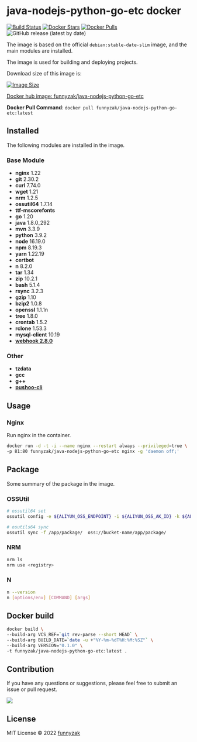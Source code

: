 # java-nodejs-python-go-etc docker

[![Build Status][build-status-image]][build-status]
[![Docker Stars](https://img.shields.io/docker/stars/funnyzak/alpine-glibc.svg?style=flat-square)](https://hub.docker.com/r/funnyzak/alpine-glibc/)
[![Docker Pulls](https://img.shields.io/docker/pulls/funnyzak/alpine-glibc.svg?style=flat-square)](https://hub.docker.com/r/funnyzak/alpine-glibc/)
![GitHub release (latest by date)][latest-release]


[build-status-image]:  https://github.com/funnyzak/java-nodejs-python-go-etc-docker/actions/workflows/build.yml/badge.svg
[build-status]: https://github.com/funnyzak/java-nodejs-python-go-etc-docker/actions
[repo-size-image]: https://img.shields.io/github/repo-size/funnyzak/java-nodejs-python-go-etc-docker?style=flat-square&logo=github&logoColor=white&label=size
[repository-url]: https://github.com/funnyzak/java-nodejs-python-go-etc-docker
[license-image]: https://img.shields.io/github/license/funnyzak/java-nodejs-python-go-etc-docker?style=flat-square&logo=github&logoColor=white&label=license
[latest-commit]: https://img.shields.io/github/last-commit/funnyzak/java-nodejs-python-go-etc-docker
[latest-release]: https://img.shields.io/github/v/release/funnyzak/java-nodejs-python-go-etc-docker

The image is based on the official `debian:stable-date-slim` image, and the main modules are installed.

The image is used for building and deploying projects.

Download size of this image is:

[![Image Size](https://img.shields.io/docker/image-size/funnyzak/alpine-cron)](https://hub.docker.com/r/funnyzak/java-nodejs-python-go-etc/)

[Docker hub image: funnyzak/java-nodejs-python-go-etc](https://hub.docker.com/r/funnyzak/java-nodejs-python-go-etc)

**Docker Pull Command**: `docker pull funnyzak/java-nodejs-python-go-etc:latest`

## Installed

The following modules are installed in the image.

### Base Module

- **nginx** 1.22
- **git** 2.30.2
- **curl** 7.74.0
- **wget** 1.21
- **nrm** 1.2.5
- **ossutil64** 1.7.14
- **ttf-mscorefonts**
- **go** 1.20
- **java** 1.8.0_292
- **mvn** 3.3.9
- **python** 3.9.2
- **node** 16.19.0
- **npm** 8.19.3
- **yarn** 1.22.19
- **certbot**
- **n** 8.2.0
- **tar** 1.34
- **zip** 10.2.1
- **bash** 5.1.4
- **rsync** 3.2.3
- **gzip** 1.10
- **bzip2** 1.0.8
- **openssl** 1.1.1n
- **tree** 1.8.0
- **crontab** 1.5.2
- **rclone** 1.53.3
- **mysql-client** 10.19
- **[webhook 2.8.0](https://github.com/adnanh/webhook)**

### Other

- **tzdata**
- **gcc**
- **g++**
- **[pushoo-cli](https://github.com/funnyzak/pushoo-cli)**

## Usage

### Nginx

Run nginx in the container.

```bash
docker run -d -t -i --name nginx --restart always --privileged=true \
-p 81:80 funnyzak/java-nodejs-python-go-etc nginx -g 'daemon off;'
```

## Package

Some summary of the package in the image.

### OSSUtil

```bash
# ossutil64 set
ossutil config -e ${ALIYUN_OSS_ENDPOINT} -i ${ALIYUN_OSS_AK_ID} -k ${ALIYUN_OSS_AK_SID} -L CH

# osutils64 sync
ossutil sync -f /app/package/  oss://bucket-name/app/package/
```
### NRM

```bash
nrm ls
nrm use <registry>
```

### N

```bash
n --version
n [options/env] [COMMAND] [args]
```

## Docker build

```bash
docker build \
--build-arg VCS_REF=`git rev-parse --short HEAD` \
--build-arg BUILD_DATE=`date -u +"%Y-%m-%dT%H:%M:%SZ"` \
--build-arg VERSION="0.1.0" \
-t funnyzak/java-nodejs-python-go-etc:latest .
```

## Contribution

If you have any questions or suggestions, please feel free to submit an issue or pull request.

<a href="https://github.com/funnyzak/java-nodejs-python-go-etc-docker/graphs/contributors">
  <img src="https://contrib.rocks/image?repo=funnyzak/java-nodejs-python-go-etc-docker" />
</a>

## License

MIT License © 2022 [funnyzak](https://github.com/funnyzak)
